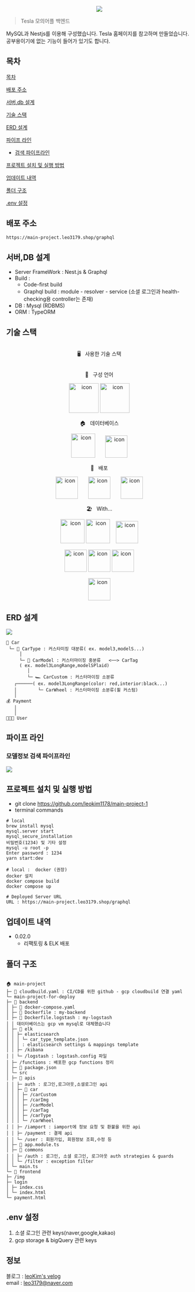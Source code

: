 <p align="center">
<img src="https://capsule-render.vercel.app/api?&type=waving&color=timeAuto&height=180&section=header&text=Main Project%20Tesla&fontSize=50&animation=fadeIn&fontAlignY=45" />
  </p>

> Tesla 모의어플 백엔드

MySQL과 Nestjs를 이용해 구성했습니다.
Tesla 홈페이지를 참고하며 만들었습니다.
공부용이기에 없는 기능이 들어가 있기도 합니다.

## 목차

[목차](#목차)

[배포 주소](#배포-주소)

[서버,db 설계](#서버db-설계)

[기술 스택](#기술-스택)

[ERD 설계](#erd-설계)

[파이프 라인](#파이프-라인)

- [검색 파이프라인](#모델정보-검색-파이프라인)

[프로젝트 설치 및 실행 방법](#프로젝트-설치-및-실행-방법)

[업데이트 내역](#업데이트-내역)

[폴더 구조](#폴더-구조)

[.env 설정](#env-설정)

## 배포 주소

```sh
https://main-project.leo3179.shop/graphql
```

## 서버,DB 설계

- Server FrameWork : Nest.js & Graphql
- Build :
  - Code-first build
  - Graphql build : module - resolver - service (소셜 로그인과 health-checking용 controller는 존재)
- DB : Mysql (RDBMS)
- ORM : TypeORM

## 기술 스택

<br>
<div align='center'> 🖥&nbsp&nbsp&nbsp사용한 기술 스택</div>
<br>
<p align="center">
📑&nbsp&nbsp&nbsp구성 언어
  </p>
<p align="center">
<img alt= "icon" wide="80" height="80" src ="https://techstack-generator.vercel.app/js-icon.svg">
<img alt= "icon" wide="80" height="80" src ="https://techstack-generator.vercel.app/ts-icon.svg">
  </p>
 <p align="center">
🏠&nbsp&nbsp&nbsp데이터베이스
  </p>
<p align="center">
<img alt= "icon" wide="65" height="65" src ="https://techstack-generator.vercel.app/mysql-icon.svg">
&nbsp
&nbsp
&nbsp
<img alt= "icon" wide="60" height="60" src ="https://cdn4.iconfinder.com/data/icons/redis-2/1451/Untitled-2-512.png">

  </p>
   <p align="center">
🚀&nbsp&nbsp&nbsp배포
  </p>
<p align="center">
<img alt= "icon" wide="60" height="60" src ="https://techstack-generator.vercel.app/kubernetes-icon.svg">
&nbsp
&nbsp
&nbsp
<img alt= "icon" wide="60" height="60" src="https://lirp.cdn-website.com/aa0ef369/dms3rep/multi/opt/google-cloud-icon-570w.png">
&nbsp
&nbsp
&nbsp
<img alt= "icon" wide="60" height="60" src="https://techstack-generator.vercel.app/aws-icon.svg">
  </p>
    </p>
       <p align="center">
🏖&nbsp&nbsp&nbspWith...
  </p>
<p align="center">
<img alt= "icon" wide="65" height="65" src ="https://techstack-generator.vercel.app/graphql-icon.svg">
<img alt= "icon" wide="65" height="65" src ="https://techstack-generator.vercel.app/docker-icon.svg">
  &nbsp&nbsp
<img alt= "icon" wide="60" height="60" src ="https://symbols.getvecta.com/stencil_89/37_nestjs-icon.a67daec196.svg">
  </p>
  <p align="center">
<img alt= "icon" wide="60" height="60" src ="./readme-imgs/elasticsearch.png">
<img alt= "icon" wide="60" height="60" src ="./readme-imgs/logstash.png">
<img alt= "icon" wide="60" height="60" src ="./readme-imgs/kibana.png">
  </p>
  <p align="center">
  <img alt= "icon" wide="60" height="60" src ="https://nesoy.github.io/assets/posts/20170413/1.PNG">
  </p>

## ERD 설계

![](/readme-imgs/main-project-erd.png)

```
🚛 Car
 └─ 🚙 CarType : 커스타미징 대분류( ex. model3,modelS...)
     │
     └─ 🚗 CarModel : 커스터마이징 중분류   <──> CarTag
     ( ex. model3LongRange,modelSPlaid)
        │
        └─ 🏎 CarCustom : 커스터마이징 소분류
   ┌──────( ex. model3LongRange(color: red,interior:black...)
   │        └─ CarWheel : 커스터마이징 소분류(휠 커스텀)
   │
💰 Payment
   │
   │
👩🏻‍💻 User
```

## 파이프 라인

### 모델정보 검색 파이프라인

![](/readme-imgs/검색%20파이프라인.001.jpeg)

## 프로젝트 설치 및 실행 방법

- git clone https://github.com/leokim1178/main-project-1
- terminal commands

```
# local
brew install mysql
mysql.server start
mysql_secure_installation
비밀번호(1234) 및 기타 설정
mysql -u root -p
Enter password : 1234
yarn start:dev

# local :  docker (권장)
docker 설치
docker compose build
docker compose up

# Deployed Server URL
URL : https://main-project.leo3179.shop/graphql
```

## 업데이트 내역

- 0.02.0
  - 리팩토링 & ELK 배포

## 폴더 구조

```

🏠 main-project
├─ 🐳 cloudbuild.yaml : CI/CD를 위한 github - gcp cloudbuild 연결 yaml
└─ main-project-for-deploy
├─ 🚀 backend
│ ├─ 🐳 docker-compose.yaml
│ ├─ 🐳 Dockerfile : my-backend
│ ├─ 🐳 Dockerfile.logstash : my-logstash
│ │ 데이터베이스는 gcp vm mysql로 대체했습니다
│ ├─ 🍦 elk
│ │ ├─ elasticsearch
│ │ │ └─ car_type_template.json
│ │ │ : elasticsearch settings & mappings template
│ │ ├─ /kibana
│ │ └─ /logstash : logstash.config 파일
│ ├─ /functions : 배포한 gcp functions 정리
│ ├─ 🎒 package.json
│ └─ src
│ ├─ 🍇 apis
│ │ ├─ auth : 로그인,로그아웃,소셜로그인 api
│ │ ├─ 🚗 car
│ │ │ ├─ /carCustom
│ │ │ ├─ /carImg
│ │ │ ├─ /carModel
│ │ │ ├─ /carTag
│ │ │ ├─ /carType
│ │ │ └─ /carWheel
│ │ ├─ /iamport : iamport에 정보 요청 및 환불을 위한 api
│ │ ├─ /payment : 결제 api
│ │ └─ /user : 회원가입, 회원정보 조회,수정 등
│ ├─ 👑 app.module.ts
│ ├─ 📄 commons
│ │ ├─ /auth : 로그인, 소셜 로그인, 로그아웃 auth strategies & guards
│ │ └─ /filter : exception filter
│ └─ main.ts
└─ 🚀 frontend
├─ /img
├─ login
│ ├─ index.css
│ └─ index.html
└─ payment.html

```

## .env 설정

1. 소셜 로그인 관련 keys(naver,google,kakao)
2. gcp storage & bigQuery 관련 keys

## 정보

블로그 : [leoKim's velog](https://story0tae.tistory.com/)
<br>
email : leo3179@naver.com

<!-- Markdown link & img dfn's -->

```

```
